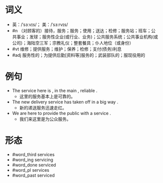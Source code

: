 # 词义
- 英：/ˈsɜːvɪs/； 美：/ˈsɜːrvɪs/
- #n （对顾客的）接待，服务；服务；使用；送达；检修；服务站；班车；公共事业；发球；服务性企业(或行业、业务)；公共服务系统；公共事业机构(或公司)；海陆空三军；宗教礼仪；整套餐具；仆人地位（或身份）
- #vt 维修；提供服务；维护；保养；检修；支付(债务)利息
- #adj 服务性的；为提供后勤[资料等]服务的；武装部队的；服现役用的
# 例句
- The service here is , in the main , reliable .
	- 这里的服务基本上是可靠的。
- The new delivery service has taken off in a big way .
	- 新的递送服务迅速走红。
- We are here to provide the public with a service .
	- 我们来这里是为公众服务。
# 形态
- #word_third services
- #word_ing servicing
- #word_done serviced
- #word_pl services
- #word_past serviced
